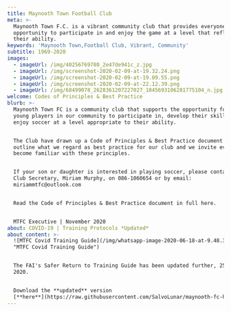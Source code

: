 ```yaml
---
title: Maynooth Town Football Club
meta: >-
  Maynooth Town F.C. is a vibrant community club that provides everyone with the
  opportunity to participate in and enjoy the game at a level that reflects
  their ability.
keywords: 'Maynooth Town,Football Club, Vibrant, Community'
subtitle: 1969-2020
images:
  - imageUrl: /img/40256769780_2e47de941c_z.jpg
  - imageUrl: /img/screenshot-2020-02-09-at-19.32.24.png
  - imageUrl: /img/screenshot-2020-02-09-at-19.09.55.png
  - imageUrl: /img/screenshot-2020-02-09-at-22.12.39.png
  - imageUrl: /img/68499078_2628361207227027_1045693106281775104_n.jpg
welcome: Codes of Principles & Best Practice
blurb: >-
  Maynooth Town FC is a community club that supports the opportunity for all
  young players in our community to participate in, develop their skills and
  enjoy soccer at a level appropriate to their ability.  


  The Club have drawn up a Code of Principles & Best Practice document to
  outline what we regard as best practice for our club and we invite everyone to
  become familiar with these principles. 


  If your son or daughter is interested in playing soccer, please contact the
  Club Secretary, Miriam Murphy, on 086-1060654 or by email:
  miriammtfc@outlook.com


  Read the Code of Principles & Best Practice document in full here.


  MTFC Executive | November 2020
about: COVID-19 | Training Protocols *Updated*
about_content: >-
  ![MTFC Covid Training Guide](/img/whatsapp-image-2020-06-18-at-9.48.37-am.jpeg
  "MTFC Covid Training Guide")


  The FAI's Safer Return to Training Guide has been updated further, 25 June
  2020.


  Download the **updated** version
  [**here**](https://raw.githubusercontent.com/SalvoLunar/maynooth-fc-hugo/master/site/static/img/fai-updated-return-to-training-protocol-2nd-edition.pdf)**.**
---
```


